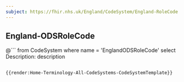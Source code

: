 ```yaml
---
subject: https://fhir.nhs.uk/England/CodeSystem/England-RoleCode
---
```

## England-ODSRoleCode


@```
from
	CodeSystem
where
	name = 'EnglandODSRoleCode'
select
	Description: description
```

{{render:Home-Terminology-All-CodeSystems-CodeSystemTemplate}}